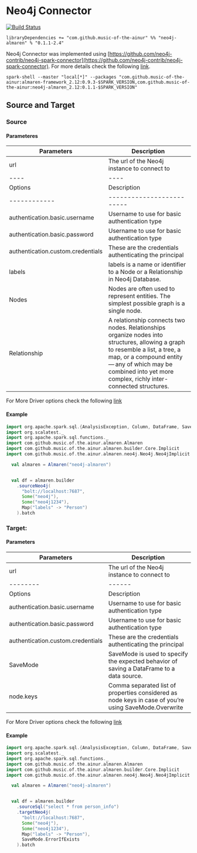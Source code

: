 # Neo4j Connector

[![Build Status](https://travis-ci.com/modakanalytics/neo4j.almaren.svg?branch=master)](https://travis-ci.com/modakanalytics/neo4j.almaren)

```
libraryDependencies += "com.github.music-of-the-ainur" %% "neo4j-almaren" % "0.1.1-2.4"
```

Neo4j Connector was implemented using [https://github.com/neo4j-contrib/neo4j-spark-connector](https://github.com/neo4j-contrib/neo4j-spark-connector).
For more details check the following [link](https://github.com/neo4j-contrib/neo4j-spark-connector).

```
spark-shell --master "local[*]" --packages "com.github.music-of-the-ainur:almaren-framework_2.12:0.9.3-$SPARK_VERSION,com.github.music-of-the-ainur:neo4j-almaren_2.12:0.1.1-$SPARK_VERSION"
```

## Source and Target

### Source 
#### Parameteres


| Parameters | Description|
|-----------------|--------------------|
|  url  | The url of the Neo4j instance to connect to  |
|----|----|
| Options | Description             |
|------------|-------------------------|
| authentication.basic.username     | Username to use for basic authentication type    |
|  authentication.basic.password  |Username to use for basic authentication type|
|authentication.custom.credentials|These are the credentials authenticating the principal|
| labels |  labels is a name or identifier to a Node or a Relationship in Neo4j Database. |
|Nodes |  Nodes are often used to represent entities. The simplest possible graph is a single node.|
|Relationship|  A relationship connects two nodes. Relationships organize nodes into structures, allowing a graph to resemble a list, a tree, a map, or a compound entity — any of which may be combined into yet more complex, richly inter-connected structures.|

For More Driver options check the following [link](https://neo4j.com/developer/spark/configuration/)

#### Example


```scala
import org.apache.spark.sql.{AnalysisException, Column, DataFrame, SaveMode, SparkSession}
import org.scalatest._
import org.apache.spark.sql.functions._
import com.github.music.of.the.ainur.almaren.Almaren
import com.github.music.of.the.ainur.almaren.builder.Core.Implicit
import com.github.music.of.the.ainur.almaren.neo4j.Neo4j.Neo4jImplicit

  val almaren = Almaren("neo4j-almaren")


  val df = almaren.builder
    .sourceNeo4j(
      "bolt://localhost:7687",
      Some("neo4j"),
      Some("neo4j1234"),
      Map("labels" -> "Person")
    ).batch
```



### Target:
#### Parameters

| Parameters | Description|
|-----------------|--------------------|
|  url  | The url of the Neo4j instance to connect to  |
|--------|------|
| Options | Description      |
| authentication.basic.username      | Username to use for basic authentication type    |
|  authentication.basic.password |Username to use for basic authentication type|
|authentication.custom.credentials|These are the credentials authenticating the principal|
|SaveMode|SaveMode is used to specify the expected behavior of saving a DataFrame to a data source.|
|node.keys|Comma separated list of properties considered as node keys in case of you’re using SaveMode.Overwrite|


For More Driver options check the following [link](https://neo4j.com/developer/spark/configuration/)

#### Example

```scala
import org.apache.spark.sql.{AnalysisException, Column, DataFrame, SaveMode, SparkSession}
import org.scalatest._
import org.apache.spark.sql.functions._
import com.github.music.of.the.ainur.almaren.Almaren
import com.github.music.of.the.ainur.almaren.builder.Core.Implicit
import com.github.music.of.the.ainur.almaren.neo4j.Neo4j.Neo4jImplicit

  val almaren = Almaren("neo4j-almaren")


  val df = almaren.builder
    .sourceSql("select * from person_info")
    .targetNeo4j(
      "bolt://localhost:7687",
      Some("neo4j"),
      Some("neo4j1234"),
      Map("labels" -> "Person"),
      SaveMode.ErrorIfExists
    ).batch

